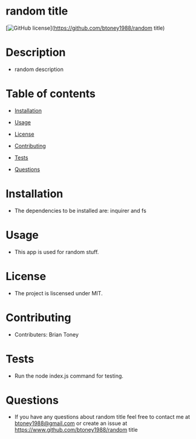 
# random title
[![GitHub license](https://img.shields.io/badge/license-MIT-blue.svg)](https://github.com/btoney1988/random title)

# Description
 - random description

# Table of contents

* [Installation](#installation)

* [Usage](#usage)

* [License](#license)

* [Contributing](#contributing)

* [Tests](#tests)

* [Questions](#questions)

# Installation
 - The dependencies to be installed are: inquirer and fs

# Usage
 - This app is used for random stuff.

# License
 - The project is liscensed under MIT.

# Contributing
 - Contributers: Brian Toney

# Tests
 - Run the node index.js command for testing.

# Questions
 - If you have any questions about random title feel free to contact me at btoney1988@gmail.com or create an issue at https://www.github.com/btoney1988/random title
